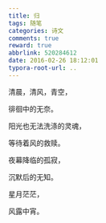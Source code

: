 ```yaml
---
title: 归
tags: 随笔
categories: 诗文
comments: true
reward: true
abbrlink: 520284612
date: 2016-02-26 18:12:01
typora-root-url: ..
---
```

清晨，清风，青空，

徘徊中的无奈。

阳光也无法洗涤的灵魂，
<!-- more -->

等待着风的救赎。

夜幕降临的孤寂，

沉默后的无知。

星月茫茫，

风露中宵。